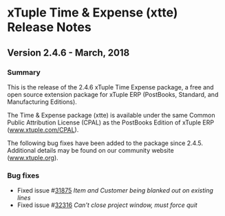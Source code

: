# xTuple Time & Expense (xtte) Release Notes
## Version 2.4.6 - March, 2018

### Summary

This is the release of the 2.4.6 xTuple Time Expense package, a
free and open source extension package for xTuple ERP (PostBooks,
Standard, and Manufacturing Editions).

The Time & Expense package (xtte) is available under the same
Common Public Attribution License (CPAL) as the PostBooks Edition
of xTuple ERP (www.xtuple.com/CPAL).

The following bug fixes have been added to the package since 2.4.5.
Additional details may be found on our community website (www.xtuple.org).

### Bug fixes

- Fixed issue #[31875](http://www.xtuple.org/xtincident/view/bugs/31875) _Item and Customer being blanked out on existing lines_
- Fixed issue #[32316](http://www.xtuple.org/xtincident/view/bugs/32316) _Can't close project window, must force quit_

